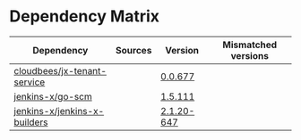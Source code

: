 # Dependency Matrix

Dependency | Sources | Version | Mismatched versions
---------- | ------- | ------- | -------------------
[cloudbees/jx-tenant-service](https://github.com/cloudbees/jx-tenant-service) |  | [0.0.677](https://github.com/cloudbees/jx-tenant-service/releases/tag/v0.0.677) | 
[jenkins-x/go-scm](https://github.com/jenkins-x/go-scm) |  | [1.5.111]() | 
[jenkins-x/jenkins-x-builders](https://github.com/jenkins-x/jenkins-x-builders) |  | [2.1.20-647]() | 
